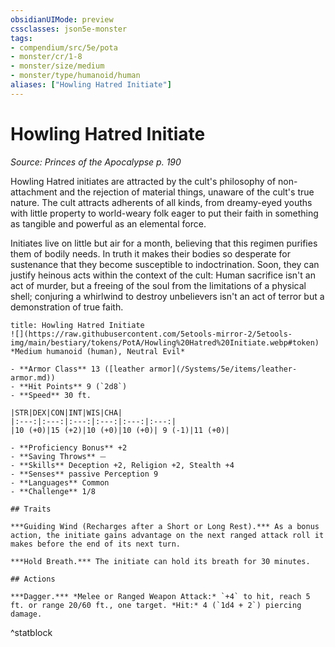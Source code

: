 ```yaml
---
obsidianUIMode: preview
cssclasses: json5e-monster
tags:
- compendium/src/5e/pota
- monster/cr/1-8
- monster/size/medium
- monster/type/humanoid/human
aliases: ["Howling Hatred Initiate"]
---
```

# Howling Hatred Initiate
*Source: Princes of the Apocalypse p. 190*  

Howling Hatred initiates are attracted by the cult's philosophy of non-attachment and the rejection of material things, unaware of the cult's true nature. The cult attracts adherents of all kinds, from dreamy-eyed youths with little property to world-weary folk eager to put their faith in something as tangible and powerful as an elemental force.

Initiates live on little but air for a month, believing that this regimen purifies them of bodily needs. In truth it makes their bodies so desperate for sustenance that they become susceptible to indoctrination. Soon, they can justify heinous acts within the context of the cult: Human sacrifice isn't an act of murder, but a freeing of the soul from the limitations of a physical shell; conjuring a whirlwind to destroy unbelievers isn't an act of terror but a demonstration of true faith.

```ad-statblock
title: Howling Hatred Initiate
![](https://raw.githubusercontent.com/5etools-mirror-2/5etools-img/main/bestiary/tokens/PotA/Howling%20Hatred%20Initiate.webp#token)
*Medium humanoid (human), Neutral Evil*

- **Armor Class** 13 ([leather armor](/Systems/5e/items/leather-armor.md))
- **Hit Points** 9 (`2d8`)
- **Speed** 30 ft.

|STR|DEX|CON|INT|WIS|CHA|
|:---:|:---:|:---:|:---:|:---:|:---:|
|10 (+0)|15 (+2)|10 (+0)|10 (+0)| 9 (-1)|11 (+0)|

- **Proficiency Bonus** +2
- **Saving Throws** ⏤
- **Skills** Deception +2, Religion +2, Stealth +4
- **Senses** passive Perception 9
- **Languages** Common
- **Challenge** 1/8

## Traits

***Guiding Wind (Recharges after a Short or Long Rest).*** As a bonus action, the initiate gains advantage on the next ranged attack roll it makes before the end of its next turn.

***Hold Breath.*** The initiate can hold its breath for 30 minutes.

## Actions

***Dagger.*** *Melee or Ranged Weapon Attack:* `+4` to hit, reach 5 ft. or range 20/60 ft., one target. *Hit:* 4 (`1d4 + 2`) piercing damage.
```
^statblock